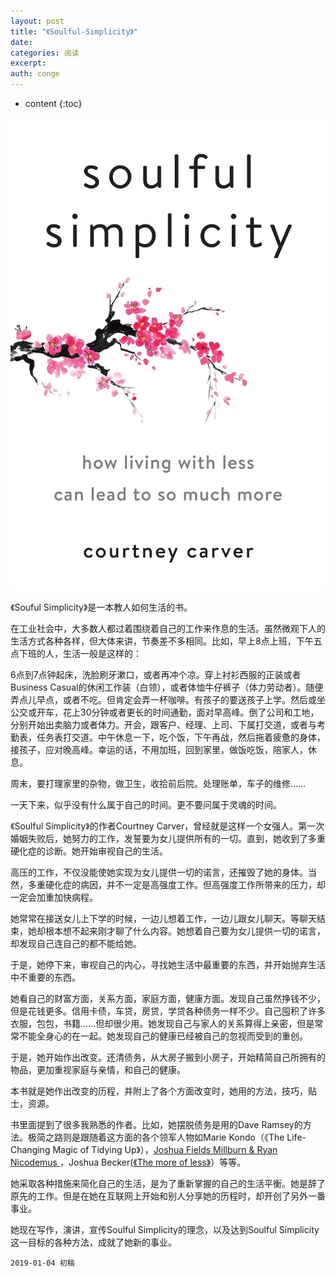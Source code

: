 ```yaml
---
layout: post
title: "《Soulful-Simplicity》"
date:
categories: 阅读
excerpt:
auth: conge
---
```

* content
{:toc}

![image](/assets/images/阅读/118382-1df174b42961f2df.jpg)

《Souful Simplicity》是一本教人如何生活的书。

在工业社会中，大多数人都过着围绕着自己的工作来作息的生活。虽然微观下人的生活方式各种各样，但大体来讲，节奏差不多相同。比如，早上8点上班，下午五点下班的人，生活一般是这样的：

6点到7点钟起床，洗脸刷牙漱口，或者再冲个凉。穿上衬衫西服的正装或者Business Casual的休闲工作装（白领），或者体恤牛仔裤子（体力劳动者）。随便弄点儿早点，或者不吃。但肯定会弄一杯咖啡。有孩子的要送孩子上学。然后或坐公交或开车，花上30分钟或者更长的时间通勤，面对早高峰。倒了公司和工地，分别开始出卖脑力或者体力。开会，跟客户、经理、上司、下属打交道，或者与考勤表，任务表打交道。中午休息一下，吃个饭，下午再战，然后拖着疲惫的身体，接孩子，应对晚高峰。幸运的话，不用加班，回到家里，做饭吃饭，陪家人，休息。

周末，要打理家里的杂物，做卫生，收拾前后院。处理账单，车子的维修……

一天下来，似乎没有什么属于自己的时间。更不要问属于灵魂的时间。

《Soulful Simplicity》的作者Courtney Carver，曾经就是这样一个女强人。第一次婚姻失败后，她努力的工作，发誓要为女儿提供所有的一切。直到，她收到了多重硬化症的诊断。她开始审视自己的生活。

高压的工作，不仅没能使她实现为女儿提供一切的诺言，还摧毁了她的身体。当然，多重硬化症的病因，并不一定是高强度工作。但高强度工作所带来的压力，却一定会加重加快病程。

她常常在接送女儿上下学的时候，一边儿想着工作，一边儿跟女儿聊天。等聊天结束，她却根本想不起来刚才聊了什么内容。她想着自己要为女儿提供一切的诺言，却发现自己连自己的都不能给她。

于是，她停下来，审视自己的内心，寻找她生活中最重要的东西，并开始抛弃生活中不重要的东西。

她看自己的财富方面，关系方面，家庭方面，健康方面。发现自己虽然挣钱不少，但是花钱更多。信用卡债，车贷，房贷，学贷各种债务一样不少。自己囤积了许多衣服，包包，书籍……但却很少用。她发现自己与家人的关系算得上亲密，但是常常不能全身心的在一起。她发现自己的健康已经被自己的忽视而受到的重创。

于是，她开始作出改变。还清债务，从大房子搬到小房子，开始精简自己所拥有的物品，更加重视家庭与亲情，和自己的健康。

本书就是她作出改变的历程，并附上了各个方面改变时，她用的方法，技巧，贴士，资源。

书里面提到了很多我熟悉的作者。比如，她摆脱债务是用的Dave Ramsey的方法。极简之路则是跟随着这方面的各个领军人物如Marie Kondo（《The Life-Changing Magic of Tidying Up》），[Joshua Fields Millburn & Ryan Nicodemus ](https://www.theminimalists.com/start/)，Joshua Becker([《The more of less》](https://www.amazon.com/Joshua-Becker/e/B0065BARJM/ref=dp_byline_cont_book_1)）等等。

她采取各种措施来简化自己的生活，是为了重新掌握的自己的生活平衡。她是辞了原先的工作。但是在她在互联网上开始和别人分享她的历程时，却开创了另外一番事业。

她现在写作，演讲，宣传Soulful Simplicity的理念，以及达到Soulful Simplicity这一目标的各种方法，成就了她新的事业。

```
2019-01-04 初稿
```
